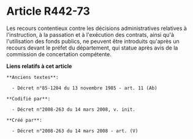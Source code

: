 # Article R442-73

Les recours contentieux contre les décisions administratives relatives à l'instruction, à la passation et à l'exécution des
contrats, ainsi qu'à l'utilisation des fonds publics, ne peuvent être introduits qu'après un recours devant le préfet du
département, qui statue après avis de la commission de concertation compétente.

**Liens relatifs à cet article**

	**Anciens textes**:

	  - Décret n°85-1204 du 13 novembre 1985 - art. 11 (Ab)

	**Codifié par**:

	  - Décret n°2008-263 du 14 mars 2008, v. init.

	**Créé par**:

	  - Décret n°2008-263 du 14 mars 2008 - art. (V)

